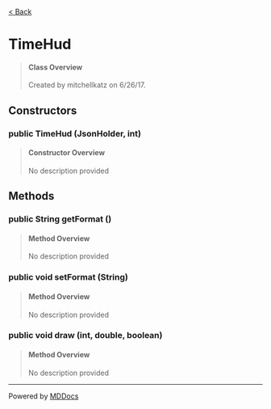 [< Back](..)
# TimeHud #
>#### Class Overview ####
>Created by mitchellkatz on 6/26/17.
## Constructors ##
### public TimeHud (JsonHolder, int) ###
>#### Constructor Overview ####
>No description provided
>
## Methods ##
### public String getFormat () ###
>#### Method Overview ####
>No description provided
>
### public void setFormat (String) ###
>#### Method Overview ####
>No description provided
>
### public void draw (int, double, boolean) ###
>#### Method Overview ####
>No description provided
>

---
Powered by [MDDocs](https://github.com/VRCube/MDDocs)